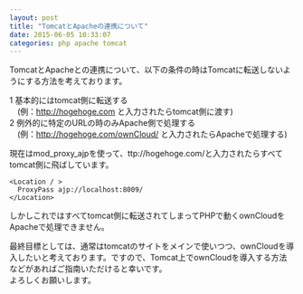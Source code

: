 ```yaml
---
layout: post
title: "TomcatとApacheの連携について"
date: 2015-06-05 10:33:07
categories: php apache tomcat
---
```

<p>TomcatとApacheとの連携について、以下の条件の時はTomcatに転送しないようにする方法を考えております。</p>

<p>1 基本的にはtomcat側に転送する<br>
　(例：<a href="http://hogehoge.com" rel="nofollow">http://hogehoge.com</a> と入力されたらtomcat側に渡す)<br>
2 例外的に特定のURLの時のみApache側で処理する<br>
　(例：<a href="http://hogehoge.com/ownCloud/" rel="nofollow">http://hogehoge.com/ownCloud/</a> と入力されたらApacheで処理する)</p>

<p>現在はmod_proxy_ajpを使って、ttp://hogehoge.com/と入力されたらすべてtomcat側に飛ばしています。</p>

<pre><code>&lt;Location / &gt;
  ProxyPass ajp://localhost:8009/
&lt;/Location&gt;
</code></pre>

<p>しかしこれではすべてtomcat側に転送されてしまってPHPで動くownCloudをApacheで処理できません。</p>

<p>最終目標としては、通常はtomcatのサイトをメインで使いつつ、ownCloudを導入したいと考えております。ですので、Tomcat上でownCloudを導入する方法などがあればご指南いただけると幸いです。<br>
よろしくお願いします。</p>
